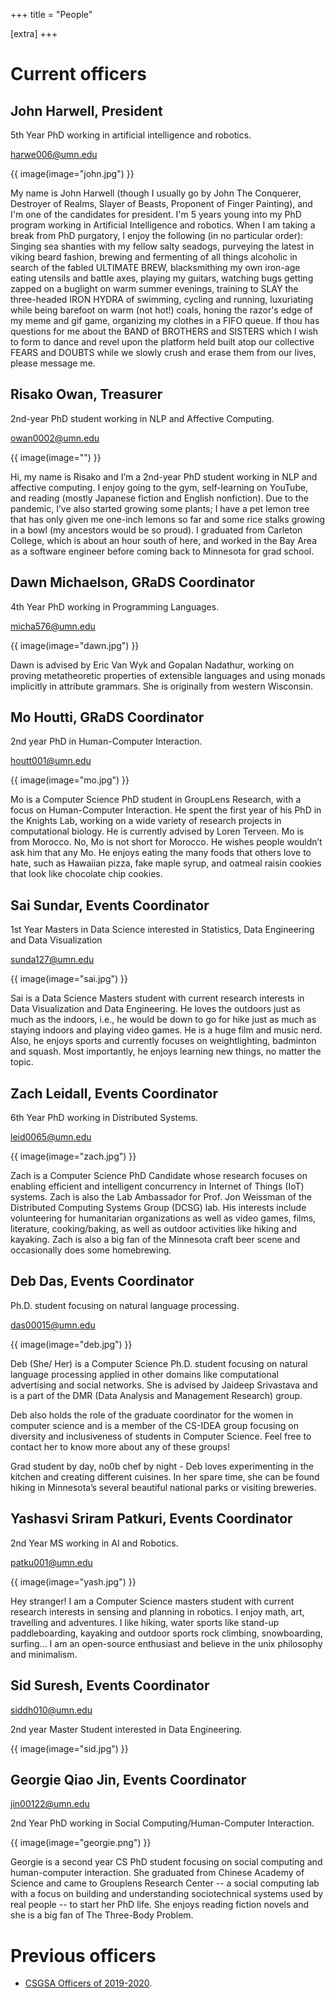 +++
title = "People"

[extra]
+++

# Current officers

## John Harwell, President
5th Year PhD working in artificial intelligence and robotics.

<harwe006@umn.edu>

{{ image(image="john.jpg") }}

My name is John Harwell (though I usually go by John The Conquerer, Destroyer of Realms, Slayer of Beasts, Proponent of Finger Painting), and I'm one of the candidates for president. I'm 5 years young into my PhD program working in Artificial Intelligence and robotics. When I am taking a break from PhD purgatory, I enjoy the following (in no particular order): Singing sea shanties with my fellow salty seadogs, purveying the latest in viking beard fashion, brewing and fermenting of all things alcoholic in search of the fabled ULTIMATE BREW, blacksmithing my own iron-age eating utensils and battle axes, playing my guitars, watching bugs getting zapped on a buglight on warm summer evenings, training to SLAY the three-headed IRON HYDRA of swimming, cycling and running, luxuriating while being barefoot on warm (not hot!) coals, honing the razor's edge of my meme and gif game, organizing my clothes in a FIFO queue. If thou has questions for me about the BAND of BROTHERS and SISTERS which I wish to form to dance and revel upon the platform held built atop our collective FEARS and DOUBTS while we slowly crush and erase them from our lives, please message me.

## Risako Owan, Treasurer
2nd-year PhD student working in NLP and Affective Computing.

<owan0002@umn.edu>

{{ image(image="") }}

Hi, my name is Risako and I’m a 2nd-year PhD student working in NLP and affective computing. I enjoy going to the gym, self-learning on YouTube, and reading (mostly Japanese fiction and English nonfiction). Due to the pandemic, I’ve also started growing some plants; I have a pet lemon tree that has only given me one-inch lemons so far and some rice stalks growing in a bowl (my ancestors would be so proud). I graduated from Carleton College, which is about an hour south of here, and worked in the Bay Area as a software engineer before coming back to Minnesota for grad school.

## Dawn Michaelson, GRaDS Coordinator
4th Year PhD working in Programming Languages.

<micha576@umn.edu>

{{ image(image="dawn.jpg") }}

Dawn is advised by Eric Van Wyk and Gopalan Nadathur, working on proving metatheoretic properties of extensible languages and using monads implicitly in attribute grammars.  She is originally from western Wisconsin.

## Mo Houtti, GRaDS Coordinator
2nd year PhD in Human-Computer Interaction.

<houtt001@umn.edu>

{{ image(image="mo.jpg") }}

Mo is a Computer Science PhD student in GroupLens Research, with a focus on Human-Computer Interaction. He spent the first year of his PhD in the Knights Lab, working on a wide variety of research projects in computational biology. He is currently advised by Loren Terveen. Mo is from Morocco. No, Mo is not short for Morocco. He wishes people wouldn’t ask him that any Mo. He enjoys eating the many foods that others love to hate, such as Hawaiian pizza, fake maple syrup, and oatmeal raisin cookies that look like chocolate chip cookies.

## Sai Sundar, Events Coordinator
1st Year Masters in Data Science interested in Statistics, Data Engineering and Data Visualization

<sunda127@umn.edu>

{{ image(image="sai.jpg") }}

Sai  is a Data Science Masters student with current research interests in Data Visualization and Data Engineering. He loves the outdoors just as much as the indoors, i.e., he would be down to go for hike just as much as staying indoors and playing video games. He is a huge film and music nerd. Also, he enjoys sports and currently focuses on weightlighting, badminton and squash. Most importantly, he enjoys learning new things, no matter the topic. 

## Zach Leidall, Events Coordinator
6th Year PhD working in Distributed Systems.

<leid0065@umn.edu>

{{ image(image="zach.jpg") }}

Zach is a Computer Science PhD Candidate whose research focuses on enabling efficient and intelligent concurrency in Internet of Things (IoT) systems. Zach is also the Lab Ambassador for Prof. Jon Weissman of the Distributed Computing Systems Group (DCSG) lab. His interests include volunteering for humanitarian organizations as well as video games, films, literature, cooking/baking, as well as outdoor activities like hiking and kayaking. Zach is also a big fan of the Minnesota craft beer scene and occasionally does some homebrewing.

## Deb Das, Events Coordinator
Ph.D. student focusing on natural language processing.

<das00015@umn.edu>

{{ image(image="deb.jpg") }}

Deb (She/ Her) is a Computer Science Ph.D. student focusing on natural language processing applied in other domains like computational advertising and social networks. She is advised by Jaideep Srivastava and is a part of the DMR (Data Analysis and Management Research) group. 

Deb also holds the role of the graduate coordinator for the women in computer science and is a member of the CS-IDEA group focusing on diversity and inclusiveness of students in Computer Science.  Feel free to contact her to know more about any of these groups! 

Grad student by day, no0b chef by night - Deb loves experimenting in the kitchen and creating different cuisines. In her spare time, she can be found hiking in Minnesota’s several beautiful national parks or visiting breweries.

## Yashasvi Sriram Patkuri, Events Coordinator
2nd Year MS working in AI and Robotics.

<patku001@umn.edu>

{{ image(image="yash.jpg") }}

Hey stranger!
I am a Computer Science masters student with current research interests in sensing and planning in robotics.
I enjoy math, art, travelling and adventures.
I like hiking, water sports like stand-up paddleboarding, kayaking and outdoor sports rock climbing, snowboarding, surfing...
I am an open-source enthusiast and believe in the unix philosophy and minimalism.

## Sid Suresh, Events Coordinator
<siddh010@umn.edu>

2nd year Master Student interested in Data Engineering.

{{ image(image="sid.jpg") }}

## Georgie Qiao Jin, Events Coordinator
<jin00122@umn.edu>

2nd Year PhD working in Social Computing/Human-Computer Interaction.

{{ image(image="georgie.png") }}

Georgie is a second year CS PhD student focusing on social computing and human-computer interaction. She graduated from Chinese Academy of Science and came to Grouplens Research Center -- a social computing lab with a focus on building and understanding sociotechnical systems used by real people -- to start her PhD life. She enjoys reading fiction novels and she is a big fan of The Three-Body Problem.

# Previous officers

- [CSGSA Officers of 2019-2020](/people2019-2020).
